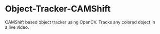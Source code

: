 Object-Tracker-CAMShift
=======================

CAMShift based object tracker using OpenCV. Tracks any colored object in a live video.